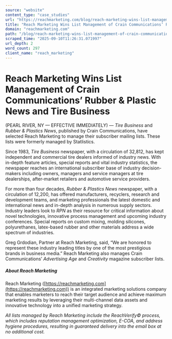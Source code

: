 ```yaml
---
source: "website"
content_type: "case_studies"
url: "https://reachmarketing.com/blog/reach-marketing-wins-list-management-of-crain-communications-rubber-plastic-news-and-tire-business/"
title: "Reach Marketing Wins List Management of Crain Communications’ Rubber & Plastic News and Tire Business"
domain: "reachmarketing.com"
path: "/blog/reach-marketing-wins-list-management-of-crain-communications-rubber-plastic-news-and-tire-business/"
scraped_time: "2025-09-10T11:26:31.071997"
url_depth: 2
word_count: 297
client_name: "reach_marketing"
---
```


# Reach Marketing Wins List Management of Crain Communications’ Rubber & Plastic News and Tire Business

(PEARL RIVER, NY — EFFECTIVE IMMEDIATELY) — _Tire Business_ and _Rubber & Plastics News_, published by Crain Communications, have selected Reach Marketing to manage their subscriber mailing lists. These lists were formerly managed by Statlistics.

Since 1983, _Tire Business_ newspaper, with a circulation of 32,812, has kept independent and commercial tire dealers informed of industry news. With in-depth feature articles, special reports and vital industry statistics, the newspaper reaches an international subscriber base of industry decision-makers including owners, managers and service managers at tire dealerships, after-market retailers and automotive service providers.

For more than four decades, _Rubber & Plastics News_ newspaper, with a circulation of 12,200, has offered manufacturers, recyclers, research and development teams, and marketing professionals the latest domestic and international news and in-depth analysis in numerous supply sectors. Industry leaders look to _RPN_ as their resource for critical information about novel technologies, innovative process management and upcoming industry conferences. Special reports on custom mixing, molding silicones, polyurethanes, latex-based rubber and other materials address a wide spectrum of industries.

Greg Grdodian, Partner at Reach Marketing, said, “We are honored to represent these industry leading titles by one of the most prestigious brands in business media.” Reach Marketing also manages Crain Communications’ _Advertising Age_ and _Creativity_ magazine subscriber lists.

##### About Reach Marketing

Reach Marketing ([https://reachmarketing.com](https://reachmarketing.com)) is an integrated marketing solutions company that enables marketers to reach their target audience and achieve maximum marketing results by leveraging their multi-channel data assets and innovative technology into a unified marketing strategy.

*All lists managed by Reach Marketing include the ReachVerify© process, which includes reputation management optimization, E-COA, and address hygiene procedures, resulting in guaranteed delivery into the email box at no additional cost.*